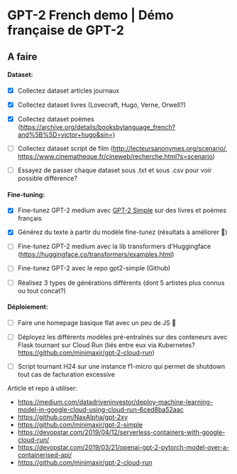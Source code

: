 # GPT-2 French demo | Démo française de GPT-2


## A faire


#### Dataset:
- [x] Collectez dataset articles journaux
- [x] Collectez dataset livres (Lovecraft, Hugo, Verne, Orwell?)
- [x] Collectez dataset poèmes (https://archive.org/details/booksbylanguage_french?and%5B%5D=victor+hugo&sin=)
- [ ] Collectez dataset script de film (http://lecteursanonymes.org/scenario/, https://www.cinematheque.fr/cineweb/recherche.html?s=scenario)
- [ ] Essayez de passer chaque dataset sous .txt et sous .csv pour voir possible différence?


#### Fine-tuning:
- [x] Fine-tunez GPT-2 medium avec [GPT-2 Simple](https://github.com/minimaxir/gpt-2-simple/) sur des livres et poèmes français
- [x] Générez du texte à partir du modèle fine-tunez (résultats à améliorer :poop:)
- [ ] Fine-tunez GPT-2 medium avec la lib transformers d'Huggingface (https://huggingface.co/transformers/examples.html)
- [ ] Fine-tunez GPT-2 avec le repo gpt2-simple (Github)
- [ ] Réalisez 3 types de générations différents (dont 5 artistes plus connus ou tout concat?)


#### Déploiement:
- [ ] Faire une homepage basique flat avec un peu de JS :poop:
- [ ] Déployez les différents modèles pré-entraînés sur des conteneurs avec Flask tournant sur Cloud Run (liés entre eux via Kubernetes? https://github.com/minimaxir/gpt-2-cloud-run)
- [ ] Script tournant H24 sur une instance f1-micro qui permet de shutdown tout cas de facturation excessive


Article et repo à utiliser: 

* https://medium.com/datadriveninvestor/deploy-machine-learning-model-in-google-cloud-using-cloud-run-6ced8ba52aac
* https://github.com/NaxAlpha/gpt-2xy
* https://github.com/minimaxir/gpt-2-simple
* https://devopstar.com/2019/04/12/serverless-containers-with-google-cloud-run/ 
* https://devopstar.com/2019/03/21/openai-gpt-2-pytorch-model-over-a-containerised-api/
* https://github.com/minimaxir/gpt-2-cloud-run
